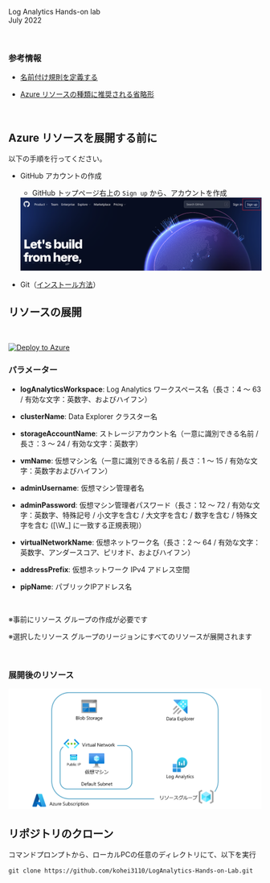 Log Analytics Hands-on lab  
July 2022

<br />

### 参考情報
- <a href="https://docs.microsoft.com/ja-jp/azure/cloud-adoption-framework/ready/azure-best-practices/resource-naming">名前付け規則を定義する</a>

- <a href="https://docs.microsoft.com/ja-jp/azure/cloud-adoption-framework/ready/azure-best-practices/resource-abbreviations">Azure リソースの種類に推奨される省略形</a>

<br />

## Azure リソースを展開する前に

以下の手順を行ってください。

- GitHub アカウントの作成

    - GitHub トップページ右上の `Sign up` から、アカウントを作成

    <img src="images/github1.png" />

- Git（[インストール方法](https://git-scm.com/book/ja/v2/%E4%BD%BF%E3%81%84%E5%A7%8B%E3%82%81%E3%82%8B-Git%E3%81%AE%E3%82%A4%E3%83%B3%E3%82%B9%E3%83%88%E3%83%BC%E3%83%AB)）

## リソースの展開

<br />

[![Deploy to Azure](https://aka.ms/deploytoazurebutton)](https://portal.azure.com/#create/Microsoft.Template/uri/https%3A%2F%2Fraw.githubusercontent.com%2Fkohei3110%2FLogAnalytics-Hands-on-Lab%2Fmaster%2Fazure%2Fazure-resources.json)

### パラメーター
- **logAnalyticsWorkspace**: Log Analytics ワークスペース名（長さ：4 ～ 63 / 有効な文字：英数字、およびハイフン）

- **clusterName**: Data Explorer クラスター名

- **storageAccountName**: ストレージアカウント名（一意に識別できる名前 / 長さ：3 ～ 24  / 有効な文字：英数字）

- **vmName**: 仮想マシン名（一意に識別できる名前 / 長さ：1 ～ 15  / 有効な文字：英数字およびハイフン）

- **adminUsername**: 仮想マシン管理者名

- **adminPassword**: 仮想マシン管理者パスワード（長さ：12 ～ 72 / 有効な文字：英数字、特殊記号 / 小文字を含む / 大文字を含む / 数字を含む / 特殊文字を含む ([\W_] に一致する正規表現)）

- **virtualNetworkName**: 仮想ネットワーク名（長さ：2 ～ 64 / 有効な文字：英数字、アンダースコア、ピリオド、およびハイフン）

- **addressPrefix**: 仮想ネットワーク IPv4 アドレス空間

- **pipName**: パブリックIPアドレス名

<br />

※事前にリソース グループの作成が必要です

※選択したリソース グループのリージョンにすべてのリソースが展開されます

<br />

### 展開後のリソース

<img src="images/Azure-resources.png" />

<br />

## リポジトリのクローン

コマンドプロンプトから、ローカルPCの任意のディレクトリにて、以下を実行

```
git clone https://github.com/kohei3110/LogAnalytics-Hands-on-Lab.git
```